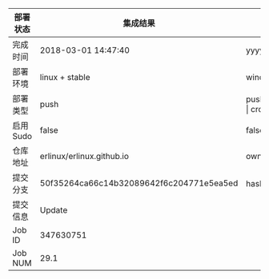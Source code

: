 部署状态 | 集成结果 | 参考值
---|---|---
完成时间 | 2018-03-01 14:47:40 | yyyy-mm-dd hh:mm:ss
部署环境 | linux + stable | window \| linux + stable
部署类型 | push | push \| pull_request \| api \| cron
启用Sudo | false | false \| true
仓库地址 | erlinux/erlinux.github.io | owner_name/repo_name
提交分支 | 50f35264ca66c14b32089642f6c204771e5ea5ed | hash 16位
提交信息 | Update |
Job ID   | 347630751 |
Job NUM  | 29.1 |
